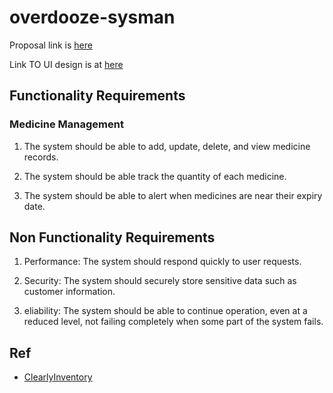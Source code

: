 # overdooze-sysman

Proposal link is [here](https://umpedumy-my.sharepoint.com/:w:/g/personal/tg21027_student_umpsa_edu_my/Ea6XilLVHbZPsLvOMnfvUjkB7n7Xqrf3a_YMZOB6OyelsQ?e=aHAtLY)

Link TO UI design is at [here](https://www.figma.com/design/82uZVEZAyQss5nNs96qjg4/Untitled?m=dev&node-id=0%3A1&t=xPZehtkLVWTyN9U4-1)


## Functionality Requirements
### Medicine Management 

1. The system should be able to add, update, delete, and view medicine records. 

2. The system should be able track the quantity of each medicine. 

3. The system should be able to alert when medicines are near their expiry date. 


## Non Functionality Requirements

1. Performance: The system should respond quickly to user requests.
   
2. Security: The system should securely store sensitive data such as customer information.
   
3. eliability: The system should be able to continue operation, even at a reduced level, not failing completely when some part of the system fails.



## Ref
- [ClearlyInventory](https://clearlyinventory.com/)
